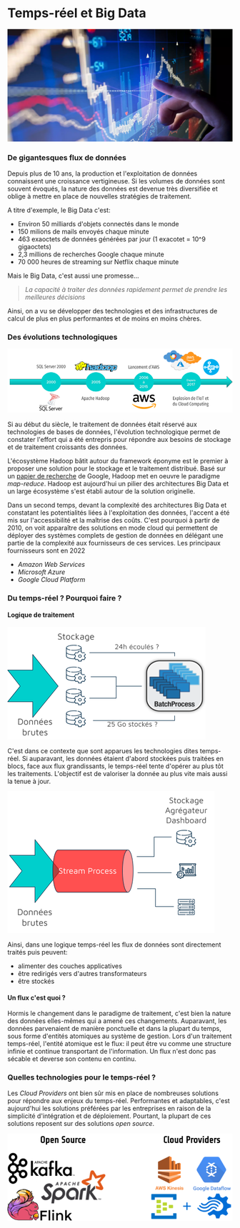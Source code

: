 # Temps-réel et Big Data

![Presentation Image](docs/assets/image/front_image.png)

### De gigantesques flux de données 

Depuis plus de 10 ans, la production et l'exploitation de données connaissent une croissance vertigineuse. Si les volumes de données sont souvent évoqués, la nature des données est devenue très diversifiée et oblige à mettre en place de nouvelles stratégies de traitement.

A titre d'exemple, le Big Data c'est:
- Environ 50 milliards d'objets connectés dans le monde
- 150 milions de mails envoyés chaque minute
- 463 exaoctets de données générées par jour (1 exacotet = 10^9 gigaoctets)
- 2,3 millions de recherches Google chaque minute
- 70 000 heures de streaming sur Netflix chaque minute

Mais le Big Data, c'est aussi une promesse...

> *La capacité à traiter des données rapidement permet de prendre les meilleures décisions*

Ainsi, on a vu se développer des technologies et des infrastructures de calcul de plus en plus performantes et de moins en moins chères.


### Des évolutions technologiques

![Techno Timeline](docs/assets/image/timeline_techno.png)

Si au début du siècle, le traitement de données était réservé aux technologies de bases de données, l'évolution technologique permet de constater l'effort qui a été entrepris pour répondre aux besoins de stockage et de traitement croissants des données.

L'écosystème Hadoop bâtit autour du framework éponyme est le premier à proposer une solution pour le stockage et le traitement distribué. Basé sur un [papier de recherche](https://static.googleusercontent.com/media/research.google.com/fr//archive/mapreduce-osdi04.pdf) de Google, Hadoop met en oeuvre le paradigme *map-reduce*. Hadoop est aujourd'hui un pilier des architectures Big Data et un large écosystème s'est établi autour de la solution originelle. 

Dans un second temps, devant la complexité des architectures Big Data et constatant les potentialités liées à l'exploitation des données, l'accent a été mis sur l'accessibilité et la maîtrise des coûts. C'est pourquoi à partir de 2010, on voit apparaître des solutions en mode cloud qui permettent de déployer des systèmes complets de gestion de données en délégant une partie de la complexité aux fournisseurs de ces services. Les principaux fournisseurs sont en 2022 
- *Amazon Web Services*
- *Microsoft Azure*
- *Google Cloud Platform*

### Du temps-réel ? Pourquoi faire ?

#### Logique de traitement

![Batch Processing Example](docs/assets/image/batch_processing.png)

C'est dans ce contexte que sont apparues les technologies dites temps-réel. Si auparavant, les données étaient d'abord stockées puis traitées en blocs, face aux flux grandissants, le temps-réel tente d'opérer au plus tôt les traitements. L'objectif est de valoriser la donnée au plus vite mais aussi la tenue à jour. 

![Stream Processing Example](docs/assets/image/stream_processing.png)

Ainsi, dans une logique temps-réel les flux de données sont directement traités puis peuvent:
- alimenter des couches applicatives
- être redirigés vers d'autres transformateurs
- être stockés

#### Un flux c'est quoi ?

Hormis le changement dans le paradigme de traitement, c'est bien la nature des données elles-mêmes qui a amené ces changements. Auparavant, les données parvenaient de manière ponctuelle et dans la plupart du temps, sous forme d'entités atomiques au système de gestion. Lors d'un traitement temps-réel, l'entité atomique est le flux: il peut être vu comme une structure infinie et continue transportant de l'information. Un flux n'est donc pas sécable et deverse son contenu en continu. 

### Quelles technologies pour le temps-réel ? 

Les *Cloud Providers* ont bien sûr mis en place de nombreuses solutions pour répondre aux enjeux du temps-réel. Performantes et adaptables, c'est aujourd'hui les solutions préférées par les entreprises en raison de la simplicité d'intégration et de déploiement. Pourtant, la plupart de ces solutions reposent sur des solutions *open source*. 

![Stream Processing Technologies](docs/assets/image/technos_stream.png)
